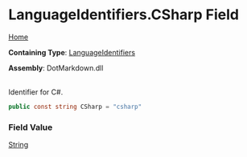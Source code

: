 # LanguageIdentifiers\.CSharp Field

[Home](../../../README.md)

**Containing Type**: [LanguageIdentifiers](../README.md)

**Assembly**: DotMarkdown\.dll

\
Identifier for C\#\.

```csharp
public const string CSharp = "csharp"
```

### Field Value

[String](https://docs.microsoft.com/en-us/dotnet/api/system.string)

